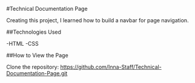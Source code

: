 #Technical Documentation Page

Creating this project, I learned how to build a navbar for page navigation.

##Technologies Used

-HTML
-CSS

##How to View the Page

Clone the repository: https://github.com/Inna-Staff/Technical-Documentation-Page.git

